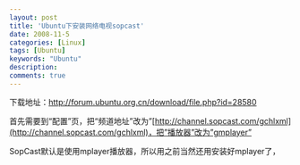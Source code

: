 ```yaml
---
layout: post
title: 'Ubuntu下安装网络电视sopcast'
date: 2008-11-5
categories: [Linux]
tags: [Ubuntu]
keywords: "Ubuntu"
description: 
comments: true
---
```


下载地址：http://forum.ubuntu.org.cn/download/file.php?id=28580

首先需要到“配置”页，把“频道地址”改为”[http://channel.sopcast.com/gchlxml](http://channel.sopcast.com/gchlxml)，把”播放器”改为”gmplayer”

SopCast默认是使用mplayer播放器，所以用之前当然还用安装好mplayer了，